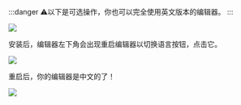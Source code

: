 :::danger
⚠️以下是可选操作，你也可以完全使用英文版本的编辑器。
:::

![](/chvsc1.webp)

安装后，编辑器左下角会出现重启编辑器以切换语言按钮，点击它。

![](/chvsc2.webp)

重启后，你的编辑器是中文的了！

![](/chvsc3.webp)

